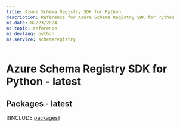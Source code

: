 ```yaml
---
title: Azure Schema Registry SDK for Python
description: Reference for Azure Schema Registry SDK for Python
ms.date: 02/23/2024
ms.topic: reference
ms.devlang: python
ms.service: schemaregistry
---
```

# Azure Schema Registry SDK for Python - latest
## Packages - latest
[!INCLUDE [packages](schema-registry-index.md)]
